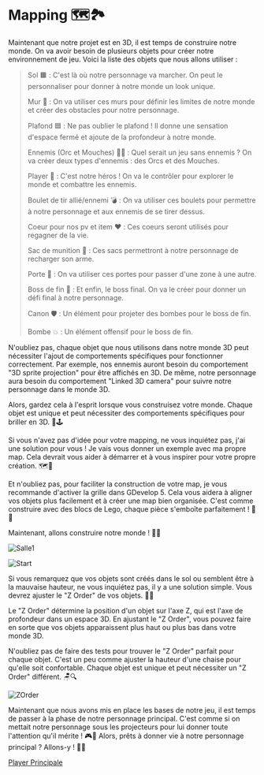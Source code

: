 # Mapping 🗺️🏞️

Maintenant que notre projet est en 3D, il est temps de construire notre monde. On va avoir besoin de plusieurs objets pour créer notre environnement de jeu. Voici la liste des objets que nous allons utiliser :

>Sol 🟫 : C'est là où notre personnage va marcher. On peut le personnaliser pour donner à notre monde un look unique.
>
>Mur 🧱 : On va utiliser ces murs pour définir les limites de notre monde et créer des obstacles pour notre personnage.
>
>Plafond 🟦 : Ne pas oublier le plafond ! Il donne une sensation d'espace fermé et ajoute de la profondeur à notre monde.
>
>Ennemis (Orc et Mouches) 👹🦟 : Quel serait un jeu sans ennemis ? On va créer deux types d'ennemis : des Orcs et des Mouches.
>
>Player 👤 : C'est notre héros ! On va le contrôler pour explorer le monde et combattre les ennemis.
>
>Boulet de tir allié/ennemi 💣 : On va utiliser ces boulets pour permettre à notre personnage et aux ennemis de se tirer dessus.
>
>Coeur pour nos pv et item ❤️ : Ces coeurs seront utilisés pour regagner de la vie.
>
>Sac de munition 💼 : Ces sacs permettront à notre personnage de recharger son arme.
>
>Porte 🚪 : On va utiliser ces portes pour passer d'une zone à une autre.
>
>Boss de fin 👑 : Et enfin, le boss final. On va le créer pour donner un défi final à notre personnage.
>
>Canon 🛡️ : Un élément pour projeter des bombes pour le boss de fin.
>
>Bombe 💥 : Un élément offensif pour le boss de fin.

N'oubliez pas, chaque objet que nous utilisons dans notre monde 3D peut nécessiter l'ajout de comportements spécifiques pour fonctionner correctement. Par exemple, nos ennemis auront besoin du comportement "3D sprite projection" pour être affichés en 3D. De même, notre personnage aura besoin du comportement "Linked 3D camera" pour suivre notre personnage dans le monde 3D. 

Alors, gardez cela à l'esprit lorsque vous construisez votre monde. Chaque objet est unique et peut nécessiter des comportements spécifiques pour briller en 3D. 🌟🕹️

Si vous n'avez pas d'idée pour votre mapping, ne vous inquiétez pas, j'ai une solution pour vous ! Je vais vous donner un exemple avec ma propre map. Cela devrait vous aider à démarrer et à vous inspirer pour votre propre création. 🗺️🎨

Et n'oubliez pas, pour faciliter la construction de votre map, je vous recommande d'activer la grille dans GDevelop 5. Cela vous aidera à aligner vos objets plus facilement et à créer une map bien organisée. C'est comme construire avec des blocs de Lego, chaque pièce s'emboîte parfaitement ! 🧱🔧

Maintenant, allons construire notre monde ! 🚀🎉

![Salle1](Images/Salle1.png)

![Start](Images/Start.png)

Si vous remarquez que vos objets sont créés dans le sol ou semblent être à la mauvaise hauteur, ne vous inquiétez pas, il y a une solution simple. Vous devrez ajuster le "Z Order" de vos objets. 📏🔧

Le "Z Order" détermine la position d'un objet sur l'axe Z, qui est l'axe de profondeur dans un espace 3D. En ajustant le "Z Order", vous pouvez faire en sorte que vos objets apparaissent plus haut ou plus bas dans votre monde 3D.

N'oubliez pas de faire des tests pour trouver le "Z Order" parfait pour chaque objet. C'est un peu comme ajuster la hauteur d'une chaise pour qu'elle soit confortable. Chaque objet est unique et peut nécessiter un "Z Order" différent. 🪑🔍

![ZOrder](Images/zorder.gif)

Maintenant que nous avons mis en place les bases de notre jeu, il est temps de passer à la phase de notre personnage principal. C'est comme si on mettait notre personnage sous les projecteurs pour lui donner toute l'attention qu'il mérite ! 🎮🌟 Alors, prêts à donner vie à notre personnage principal ? Allons-y ! 🚀🎉

[Player Principale](https://github.com/g404-code-gaming/DoomLike_CodeGaming/blob/main/Création-Du-Jeu/03_Player%20Principale%20(Déplacement%20FPS%20%2B%20tir).md)

